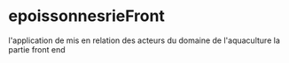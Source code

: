 # epoissonnesrieFront
l'application de mis en relation des acteurs du domaine de l'aquaculture la partie front end
